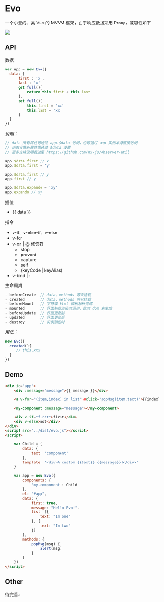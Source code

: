 # Evo

一个小型的、类 Vue 的 MVVM 框架，由于响应数据采用 Proxy，兼容性如下

![](https://gmiam.com/static/upload/201701/gIPAUQXBqyRRk8UgLxuWgKSi.png)

## API

数据

```js
var app = new Evo({
  data: {
      first : 'x',
      last : 'x',
      get full(){
          return this.first + this.last
      },
      set full(){
          this.first = 'xx'
          this.last = 'xx'
      }
  }
})
```

*说明：*

```js
// data 所有属性可通过 app.$data 访问，也可通过 app 实例本身直接访问
// 动态设置新属性需通过 $data 设置
// 更多支持说明看这里 https://github.com/nx-js/observer-util

app.$data.first // x
app.$data.first = 'y'

app.$data.first // y
app.first // y

app.$data.expando = 'xy'
app.expando // xy
```

插值

- {{ data }}

指令

- v-if、v-else-if、v-else
- v-for
- v-on | @
    修饰符
    - .stop
    - .prevent 
    - .capture 
    - .self 
    - .{keyCode | keyAlias} 
- v-bind | :

生命周期

```js
- beforeCreate  // data、methods 等未挂载
- created       // data、methods 等已挂载
- beforeMount   // 字符或 html 模板解析完成
- mounted       // 界面初始渲染时调用，此时 dom 未生成
- beforeUpdate  // 界面更新前
- updated       // 界面更新后
- destroy       // 实例销毁时
```
*用法：*

```js
new Evo({
  created(){
     // this.xxx
  }
})
```

## Demo

```html
<div id="app">
    <div :message="message">{{ message }}</div>

    <a v-for="(item,index) in list" @click="popMsg(item.text)">{{index}}、{{item.text}}</a>

    <my-component :message="message"></my-component>

    <div v-if="first">first</div>
    <div v-else>not</div>
</div>
<script src="../dist/evo.js"></script>
<script>

    var Child = {
        data: {
            text: 'component'
        },
        template: '<div>A custom {{text}} {{message}}!</div>'
    }

    var app = new Evo({
        components: {
            'my-component': Child
        },
        el: "#app",
        data: {
            first: true,
            message: "Hello Evo!",
            list: [{
                text: "Im one"
            }, {
                text: "Im two"
            }]
        },
        methods: {
            popMsg(msg) {
                alert(msg)
            }
        }
    })
</script>
```

## Other

待完善~
